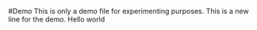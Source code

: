 #Demo
This is only a demo file for experimenting purposes.
This is a new line for the demo.
Hello world

